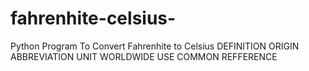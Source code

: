 # fahrenhite-celsius-
Python Program To Convert Fahrenhite to Celsius
DEFINITION
ORIGIN
ABBREVIATION
UNIT
WORLDWIDE USE
COMMON REFFERENCE
